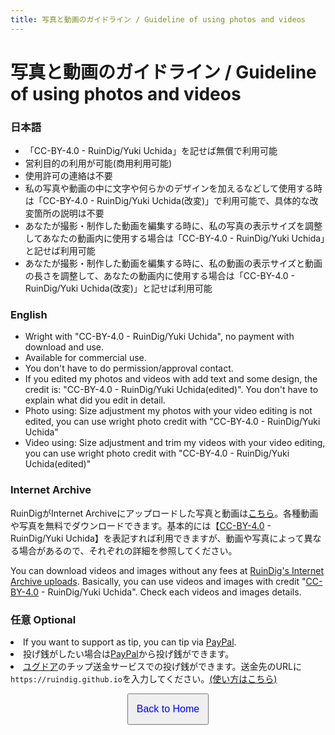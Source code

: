```yaml
---
title: 写真と動画のガイドライン / Guideline of using photos and videos
---
```


# 写真と動画のガイドライン / Guideline of using photos and videos

### 日本語

* 「CC-BY-4.0 - RuinDig/Yuki Uchida」を記せば無償で利用可能
* 営利目的の利用が可能(商用利用可能)
* 使用許可の連絡は不要
* 私の写真や動画の中に文字や何らかのデザインを加えるなどして使用する時は「CC-BY-4.0 - RuinDig/Yuki Uchida(改変)」で利用可能で、具体的な改変箇所の説明は不要
* あなたが撮影・制作した動画を編集する時に、私の写真の表示サイズを調整してあなたの動画内に使用する場合は「CC-BY-4.0 - RuinDig/Yuki Uchida」と記せば利用可能
* あなたが撮影・制作した動画を編集する時に、私の動画の表示サイズと動画の長さを調整して、あなたの動画内に使用する場合は「CC-BY-4.0 - RuinDig/Yuki Uchida(改変)」と記せば利用可能

### English

* Wright with "CC-BY-4.0 - RuinDig/Yuki Uchida", no payment with download and use.
* Available for commercial use.
* You don't have to do permission/approval contact.
* If you edited my photos and videos with add text and some design, the credit is: "CC-BY-4.0 - RuinDig/Yuki Uchida(edited)". You don't have to explain what did you edit in detail.
* Photo using: Size adjustment my photos with your video editing is not edited, you can use wright photo credit with "CC-BY-4.0 - RuinDig/Yuki Uchida"
* Video using: Size adjustment and trim my videos with your video editing, you can use wright photo credit with "CC-BY-4.0 - RuinDig/Yuki Uchida(edited)"

### Internet Archive

<p>RuinDigがInternet Archiveにアップロードした写真と動画は<a href="https://archive.org/details/@ruindig?and[]=creator%3A%22ruindig%2Fyuki+uchida%22&sort=-date&and[]=mediatype%3A%22image%22&and[]=mediatype%3A%22movies%22">こちら</a>。各種動画や写真を無料でダウンロードできます。基本的には【<a href="https://creativecommons.org/licenses/by/4.0/deed.ja">CC-BY-4.0</a> - RuinDig/Yuki Uchida】を表記すれば利用できますが、動画や写真によって異なる場合があるので、それぞれの詳細を参照してください。</p>

<p>You can download videos and images without any fees at <a href="https://archive.org/details/@ruindig?and[]=creator%3A%22ruindig%2Fyuki+uchida%22&sort=-date&and[]=mediatype%3A%22image%22&and[]=mediatype%3A%22movies%22">RuinDig's Internet Archive uploads</a>. Basically, you can use videos and images with credit "<a href="https://creativecommons.org/licenses/by/4.0/">CC-BY-4.0</a> - RuinDig/Yuki Uchida". Check each videos and images details.</p>

### 任意 Optional

<li>If you want to support as tip, you can tip via <a href="https://paypal.me/ruindig/500">PayPal</a>.</li>
<li>投げ銭がしたい場合は<a href="https://paypal.me/ruindig/500">PayPal</a>から投げ銭ができます。</li>
<li><a href="https://www.yggdore.com">ユグドア</a>のチップ送金サービスでの投げ銭ができます。送金先のURLに<code>https://ruindig.github.io</code>を入力してください。<a href="https://www.yggdore.com/flow/sendbank/">(使い方はこちら)</a></li>

<script src="https://codoc.jp/js/cms.js" data-css="blue" data-usercode="c9TQJjS1dA" charset="UTF-8" defer></script><div id="codoc-entry-8FY1GS5i0A" class="codoc-entries" data-without-body="1" data-support-button-text="RuinDigに100円から投げ銭/Tip from 100JPY" data-show-like="0" data-show-about-codoc="0" data-support-message="よろしければここから投げ銭ができます。ブログと写真と動画の活力になります。Tip here will be energy for blog, photos and videos."></div>

<div style="text-align:center"><p><a href="https://ruindig.github.io"><button style="width:130px; height:50px;"><span style="color:blue; font-size:16px;">Back to Home</span></button></a></p></div>